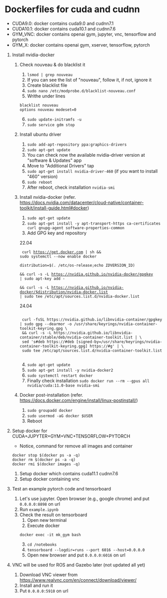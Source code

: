 # Dockerfiles for cuda and cudnn

* CUDA9.0: docker contains cuda9.0 and cudnn7.1
* CUDA10.1: docker contains cuda10.1 and cudnn7.6
* GYM_VNC: docker contains openai gym, jupyter, vnc, tensorflow and pytorch
* GYM_X: docker contains openai gym, xserver, tensorflow, pytorch


1. Install nvidia-docker
	1. Check nouveau & do blacklist it
		1. `lsmod | grep nouveau`
		2. If you can see the list of "nouveau", follow it, if not, ignore it
		3. Create blacklist file
		4. `sudo nano /etc/modprobe.d/blacklist-nouveau.conf `
		5. Writhe under lines
		```
		blacklist nouveau 
		options nouveau modeset=0
		```
		6. `sudo update-initramfs -u `
		7. `sudo service gdm stop `
	2. Install ubuntu driver
		1. `sudo add-apt-repository ppa:graphics-drivers `
		2. `sudo apt-get update `
		3. You can check now the available nvidia-driver version at "software & Updates" app
		4. Move to "Additional Drivers" tap
		5. `sudo apt-get install nvidia-driver-460` (if you want to install "460" version)
		6. `sudo reboot`
		7. After reboot, check installation `nvidia-smi`
	3. Install nvidia-docker (refer. https://docs.nvidia.com/datacenter/cloud-native/container-toolkit/install-guide.html#docker)
		1. `sudo apt-get update`
		2. `sudo apt-get install -y apt-transport-https ca-certificates curl gnupg-agent software-properties-common`
		3. Add GPG key and repository
		
  		22.04
    		<pre><code>
			curl https://get.docker.com | sh && sudo systemctl --now enable docker \
			distribution=$(. /etc/os-release;echo $ID$VERSION_ID) \
			&& curl -s -L https://nvidia.github.io/nvidia-docker/gpgkey | sudo apt-key add - \
			&& curl -s -L https://nvidia.github.io/nvidia-docker/$distribution/nvidia-docker.list | sudo tee /etc/apt/sources.list.d/nvidia-docker.list
		</code></pre>
  
    
  		24.04
		<pre><code>
		curl -fsSL https://nvidia.github.io/libnvidia-container/gpgkey | sudo gpg --dearmor -o /usr/share/keyrings/nvidia-container-toolkit-keyring.gpg \
		&& curl -s -L https://nvidia.github.io/libnvidia-container/stable/deb/nvidia-container-toolkit.list | \
		sed 's#deb https://#deb [signed-by=/usr/share/keyrings/nvidia-container-toolkit-keyring.gpg] https://#g' | \
		sudo tee /etc/apt/sources.list.d/nvidia-container-toolkit.list
		</code></pre>
    
   		4. `sudo apt-get update`
   		5. `sudo apt-get install -y nvidia-docker2`
   		6. `sudo systemctl restart docker`
   		7. Finally check installation `sudo docker run --rm --gpus all nvidia/cuda:11.0-base nvidia-smi`
	5. Docker post-installation (refer. https://docs.docker.com/engine/install/linux-postinstall/)
		1. `sudo groupadd docker`
		2. `sudo usermod -aG docker $USER`
		3. Reboot


2. Setup docker for CUDA+JUPYTER+GYM+VNC+TENSORFLOW+PYTORCH
	* Notice, command for remove all images and container 
	```
	docker stop $(docker ps -a -q)
	docker rm $(docker ps -a -q)
	docker rmi $(docker images -q) 
	```
	1. Setup docker which contains cuda11.1 cudnn7.6
	2. Setup docker containing vnc

3. Test an example pytorch code and tensorboard
	1. Let's use jupyter. Open browser (e.g., google chrome) and put `0.0.0.0:8898` on url
	2. Run `example.ipynb`
	3. Check the result on tensorboard
		1. Open new terminal
		2. Execute docker
		```
		docker exec -it mk_gym bash
		```
		3. `cd /notebooks`
		4. `tensorboard --logdir=runs --port 6016 --host=0.0.0.0`
		5. Open new browser and put `0.0.0.0:6016` on url

4. VNC will be used for ROS and Gazebo later (not updated all yet)
	1. Download VNC viewer from https://www.realvnc.com/en/connect/download/viewer/
	2. Install and run it
	3. Put `0.0.0.0:5910` on url
